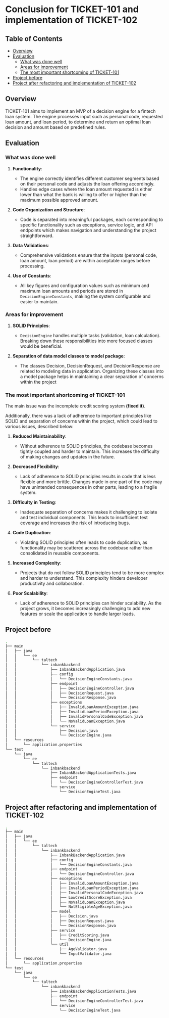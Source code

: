 # Conclusion for TICKET-101 and implementation of TICKET-102 

## Table of Contents
- [Overview](#overview)
- [Evaluation](#evaluation)
  - [What was done well](#what-was-done-well)
  - [Areas for improvement](#areas-for-improvement)
  - [The most important shortcoming of TICKET-101](#the-most-important-shortcoming-of-ticket-101)
- [Project before](#project-before)
- [Project after refactoring and implementation of TICKET-102](#project-after-refactoring-and-implementation-of-ticket-102)


## Overview
TICKET-101 aims to implement an MVP of a decision engine for a fintech loan system. The engine processes input such as personal code, requested loan amount, and loan period, to determine and return an optimal loan decision and amount based on predefined rules.

## Evaluation

### What was done well

1. **Functionality**:
    - The engine correctly identifies different customer segments based on their personal code and adjusts the loan offering accordingly.
    - Handles edge cases where the loan amount requested is either lower than what the bank is willing to offer or higher than the maximum possible approved amount.

2. **Code Organization and Structure**:
    - Code is separated into meaningful packages, each corresponding to specific functionality such as exceptions, service logic, and API endpoints which makes navigation and understanding the project straightforward.

3. **Data Validations**:
    - Comprehensive validations ensure that the inputs (personal code, loan amount, loan period) are within acceptable ranges before processing.

4. **Use of Constants**:
    - All key figures and configuration values such as minimum and maximum loan amounts and periods are stored in `DecisionEngineConstants`, making the system configurable and easier to maintain.

### Areas for improvement

1. **SOLID Principles**:
   - `DecisionEngine` handles multiple tasks (validation, loan calculation). Breaking down these responsibilities into more focused classes would be beneficial.

2. **Separation of data model classes to model package**:
   - The classes Decision, DecisionRequest, and DecisionResponse are related to modeling data in application. Organizing these classes into a model package helps in maintaining a clear separation of concerns within the project

### The most important shortcoming of TICKET-101

The main issue was the incomplete credit scoring system **(fixed it)**. 

Additionally, there was a lack of adherence to important principles like SOLID and separation of concerns within the project, which could lead to various issues, described below:

1. **Reduced Maintainability**:
   - Without adherence to SOLID principles, the codebase becomes tightly coupled and harder to maintain. This increases the difficulty of making changes and updates in the future.
   
2. **Decreased Flexibility**: 
   - Lack of adherence to SOLID principles results in code that is less flexible and more brittle. Changes made in one part of the code may have unintended consequences in other parts, leading to a fragile system.
   
3. **Difficulty in Testing**: 
   - Inadequate separation of concerns makes it challenging to isolate and test individual components. This leads to insufficient test coverage and increases the risk of introducing bugs.

4. **Code Duplication**: 
   - Violating SOLID principles often leads to code duplication, as functionality may be scattered across the codebase rather than consolidated in reusable components.

5. **Increased Complexity**: 
   - Projects that do not follow SOLID principles tend to be more complex and harder to understand. This complexity hinders developer productivity and collaboration.

6. **Poor Scalability**: 
   - Lack of adherence to SOLID principles can hinder scalability. As the project grows, it becomes increasingly challenging to add new features or scale the application to handle larger loads.

## Project before

```zsh
.
├── main
│   ├── java
│   │   └── ee
│   │       └── taltech
│   │           └── inbankbackend
│   │               ├── InbankBackendApplication.java
│   │               ├── config
│   │               │   └── DecisionEngineConstants.java
│   │               ├── endpoint
│   │               │   ├── DecisionEngineController.java
│   │               │   ├── DecisionRequest.java
│   │               │   └── DecisionResponse.java
│   │               ├── exceptions
│   │               │   ├── InvalidLoanAmountException.java
│   │               │   ├── InvalidLoanPeriodException.java
│   │               │   ├── InvalidPersonalCodeException.java
│   │               │   └── NoValidLoanException.java
│   │               └── service
│   │                   ├── Decision.java
│   │                   └── DecisionEngine.java
│   └── resources
│       └── application.properties
└── test
    └── java
        └── ee
            └── taltech
                └── inbankbackend
                    ├── InbankBackendApplicationTests.java
                    ├── endpoint
                    │   └── DecisionEngineControllerTest.java
                    └── service
                        └── DecisionEngineTest.java
```

## Project after refactoring and implementation of TICKET-102

```zsh
.
├── main
│   ├── java
│   │   └── ee
│   │       └── taltech
│   │           └── inbankbackend
│   │               ├── InbankBackendApplication.java
│   │               ├── config
│   │               │   └── DecisionEngineConstants.java
│   │               ├── endpoint
│   │               │   └── DecisionEngineController.java
│   │               ├── exceptions
│   │               │   ├── InvalidLoanAmountException.java
│   │               │   ├── InvalidLoanPeriodException.java
│   │               │   ├── InvalidPersonalCodeException.java
│   │               │   ├── LowCreditScoreException.java
│   │               │   ├── NoValidLoanException.java
│   │               │   └── NotEligibleAgeException.java
│   │               ├── model
│   │               │   ├── Decision.java
│   │               │   ├── DecisionRequest.java
│   │               │   └── DecisionResponse.java
│   │               ├── service
│   │               │   ├── CreditScoring.java
│   │               │   └── DecisionEngine.java
│   │               └── util
│   │                   ├── AgeValidator.java
│   │                   └── InputValidator.java
│   └── resources
│       └── application.properties
└── test
    └── java
        └── ee
            └── taltech
                └── inbankbackend
                    ├── InbankBackendApplicationTests.java
                    ├── endpoint
                    │   └── DecisionEngineControllerTest.java
                    └── service
                        └── DecisionEngineTest.java
```
